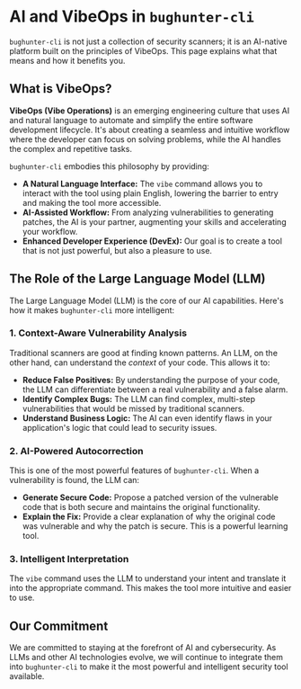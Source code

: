 # AI and VibeOps in `bughunter-cli`

`bughunter-cli` is not just a collection of security scanners; it is an AI-native platform built on the principles of VibeOps. This page explains what that means and how it benefits you.

## What is VibeOps?

**VibeOps (Vibe Operations)** is an emerging engineering culture that uses AI and natural language to automate and simplify the entire software development lifecycle. It's about creating a seamless and intuitive workflow where the developer can focus on solving problems, while the AI handles the complex and repetitive tasks.

`bughunter-cli` embodies this philosophy by providing:

*   **A Natural Language Interface:** The `vibe` command allows you to interact with the tool using plain English, lowering the barrier to entry and making the tool more accessible.
*   **AI-Assisted Workflow:** From analyzing vulnerabilities to generating patches, the AI is your partner, augmenting your skills and accelerating your workflow.
*   **Enhanced Developer Experience (DevEx):** Our goal is to create a tool that is not just powerful, but also a pleasure to use.

## The Role of the Large Language Model (LLM)

The Large Language Model (LLM) is the core of our AI capabilities. Here's how it makes `bughunter-cli` more intelligent:

### 1. Context-Aware Vulnerability Analysis

Traditional scanners are good at finding known patterns. An LLM, on the other hand, can understand the *context* of your code. This allows it to:

*   **Reduce False Positives:** By understanding the purpose of your code, the LLM can differentiate between a real vulnerability and a false alarm.
*   **Identify Complex Bugs:** The LLM can find complex, multi-step vulnerabilities that would be missed by traditional scanners.
*   **Understand Business Logic:** The AI can even identify flaws in your application's logic that could lead to security issues.

### 2. AI-Powered Autocorrection

This is one of the most powerful features of `bughunter-cli`. When a vulnerability is found, the LLM can:

*   **Generate Secure Code:** Propose a patched version of the vulnerable code that is both secure and maintains the original functionality.
*   **Explain the Fix:** Provide a clear explanation of why the original code was vulnerable and why the patch is secure. This is a powerful learning tool.

### 3. Intelligent Interpretation

The `vibe` command uses the LLM to understand your intent and translate it into the appropriate command. This makes the tool more intuitive and easier to use.

## Our Commitment

We are committed to staying at the forefront of AI and cybersecurity. As LLMs and other AI technologies evolve, we will continue to integrate them into `bughunter-cli` to make it the most powerful and intelligent security tool available.

